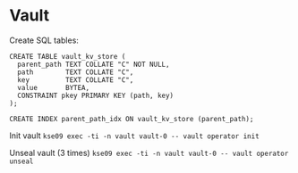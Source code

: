 # Vault

Create SQL tables:

```
CREATE TABLE vault_kv_store (
  parent_path TEXT COLLATE "C" NOT NULL,
  path        TEXT COLLATE "C",
  key         TEXT COLLATE "C",
  value       BYTEA,
  CONSTRAINT pkey PRIMARY KEY (path, key)
);

CREATE INDEX parent_path_idx ON vault_kv_store (parent_path);
```

Init vault
`kse09 exec -ti -n vault vault-0 -- vault operator init`

Unseal vault (3 times)
`kse09 exec -ti -n vault vault-0 -- vault operator unseal`